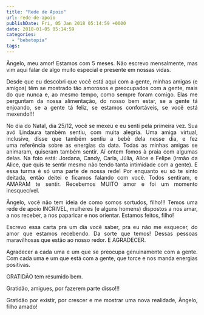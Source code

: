 ```yaml
---
title: "Rede de Apoio"
url: rede-de-apoio
publishDate: Fri, 05 Jan 2018 05:14:59 +0000
date: 2018-01-05 05:14:59
categories: 
  - "bebetopia"
tags: 
---
```

<p style="text-align: justify;">Ângelo, meu amor! Estamos com 5 meses. Não escrevo mensalmente, mas vim aqui falar de algo muito especial e presente em nossas vidas.</p>
<p style="text-align: justify;">Desde que eu descobri que você está aqui com a gente, minhas amigas (e amigos) têm se mostrado tão amorosos e preocupados com a gente, mais do que nunca e, ao mesmo tempo, como sempre foram comigo. Elas me perguntam da nossa alimentação, do nosso bem estar, se a gente tá enjoando, se a gente tá feliz, se estamos confortáveis, se você está mexendo!!!</p>
<p style="text-align: justify;">No dia do Natal, dia 25/12, você se mexeu e eu senti pela primeira vez. Sua avó Lindaura também sentiu, com muita alegria. Uma amiga virtual, inclusive, disse que também sentiu a bebê dela nesse dia, e fez uma referência sobre as energias da data. Todas as minhas amigas se animaram, quiseram também sentir. Aí ontem fomos à praia com algumas delas. Na foto está: Jordana, Candy, Carla, Júlia, Alice e Felipe (irmão da Alice, que quis te sentir mesmo não tendo tanta intimidade com a gente). E essa turma é só uma parte de nossa rede! Por enquanto eu só te sinto deitada, então deitei e ficamos falando com você. Todos sentiram, e AMARAM te sentir. Recebemos MUITO amor e foi um momento inesquecível.</p>
<p style="text-align: justify;">Ângelo, você não tem ideia de como somos sortudos, filho!!! Temos uma rede de apoio INCRIVEL, mulheres (e alguns homens) dispostos a nos amar, a nos receber, a nos paparicar e nos orientar. Estamos feitos, filho!</p>
<p style="text-align: justify;">Escrevo essa carta pra um dia você saber, pra eu não me esquecer, do amor que estamos recebendo. Da sorte que temos! Dessas pessoas maravilhosas que estão ao nosso redor. E AGRADECER.</p>
<p style="text-align: justify;">Agradecer a cada uma e um que se preocupa genuinamente com a gente. Com cada uma e um que está com a gente, que torce e nos manda energias positivas.</p>
<p style="text-align: justify;">GRATIDÃO tem resumido bem.</p>
<p style="text-align: justify;">Gratidão, amigues, por fazerem parte disso!!!</p>
<p style="text-align: justify;">Gratidão por existir, por crescer e me mostrar uma nova realidade, Ângelo, filho amado!</p>
<p style="text-align: justify;"></p>

